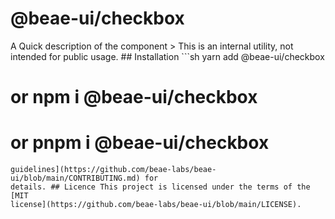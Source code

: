 # @beae-ui/checkbox

A Quick description of the component > This is an internal utility, not intended
for public usage. ## Installation ```sh yarn add @beae-ui/checkbox

# or npm i @beae-ui/checkbox

# or pnpm i @beae-ui/checkbox

```## Contribution Yes please! See the [contributing
guidelines](https://github.com/beae-labs/beae-ui/blob/main/CONTRIBUTING.md) for
details. ## Licence This project is licensed under the terms of the [MIT
license](https://github.com/beae-labs/beae-ui/blob/main/LICENSE).
```
